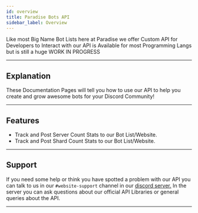 ```yaml
---
id: overview
title: Paradise Bots API
sidebar_label: Overview
---
```


Like most Big Name Bot Lists here at Paradise we offer Custom API for Developers to Interact with 
our API is Available for most Programming Langs but is still a huge WORK IN PROGRESS

---

## Explanation
These Documentation Pages will tell you how to use our API to help you create and grow awesome bots for your Discord Community!

---

## Features
* Track and Post Server Count Stats to our Bot List/Website.
* Track and Post Shard Count Stats to our Bot List/Website.

---

## Support
If you need some help or think you have spotted a problem with our API you can talk to us in our `#website-support` channel in our [discord server.](https://discord.gg/ZAgkp2Q)
In the server you can ask questions about our official API Libraries or general queries about the API.

---

